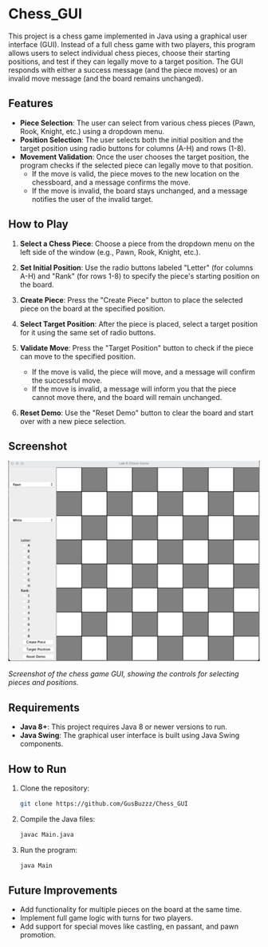 # Chess_GUI

This project is a chess game implemented in Java using a graphical user interface (GUI). Instead of a full chess game with two players, this program allows users to select individual chess pieces, choose their starting positions, and test if they can legally move to a target position. The GUI responds with either a success message (and the piece moves) or an invalid move message (and the board remains unchanged).

## Features

- **Piece Selection**: The user can select from various chess pieces (Pawn, Rook, Knight, etc.) using a dropdown menu.
- **Position Selection**: The user selects both the initial position and the target position using radio buttons for columns (A-H) and rows (1-8).
- **Movement Validation**: Once the user chooses the target position, the program checks if the selected piece can legally move to that position.
  - If the move is valid, the piece moves to the new location on the chessboard, and a message confirms the move.
  - If the move is invalid, the board stays unchanged, and a message notifies the user of the invalid target.

## How to Play

1. **Select a Chess Piece**: Choose a piece from the dropdown menu on the left side of the window (e.g., Pawn, Rook, Knight, etc.).
   
2. **Set Initial Position**: Use the radio buttons labeled "Letter" (for columns A-H) and "Rank" (for rows 1-8) to specify the piece's starting position on the board.

3. **Create Piece**: Press the "Create Piece" button to place the selected piece on the board at the specified position.

4. **Select Target Position**: After the piece is placed, select a target position for it using the same set of radio buttons.

5. **Validate Move**: Press the "Target Position" button to check if the piece can move to the specified position.
   - If the move is valid, the piece will move, and a message will confirm the successful move.
   - If the move is invalid, a message will inform you that the piece cannot move there, and the board will remain unchanged.

6. **Reset Demo**: Use the "Reset Demo" button to clear the board and start over with a new piece selection.

## Screenshot

![Chess Game GUI](./Chess_GUI.png)

*Screenshot of the chess game GUI, showing the controls for selecting pieces and positions.*

## Requirements

- **Java 8+**: This project requires Java 8 or newer versions to run.
- **Java Swing**: The graphical user interface is built using Java Swing components.

## How to Run

1. Clone the repository:
   ```bash
   git clone https://github.com/GusBuzzz/Chess_GUI
   ```

2. Compile the Java files:
   ```bash
   javac Main.java
   ```

3. Run the program:
   ```bash
   java Main
   ```

## Future Improvements

- Add functionality for multiple pieces on the board at the same time.
- Implement full game logic with turns for two players.
- Add support for special moves like castling, en passant, and pawn promotion.
